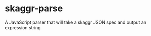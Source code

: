 # skaggr-parse
A JavaScript parser that will take a skaggr JSON spec and output an expression string
